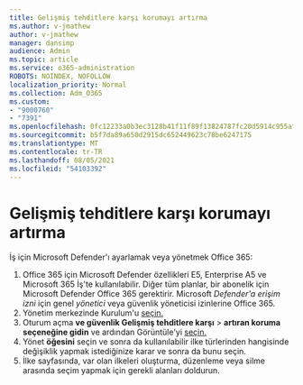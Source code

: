 ```yaml
---
title: Gelişmiş tehditlere karşı korumayı artırma
ms.author: v-jmathew
author: v-jmathew
manager: dansimp
audience: Admin
ms.topic: article
ms.service: o365-administration
ROBOTS: NOINDEX, NOFOLLOW
localization_priority: Normal
ms.collection: Adm_O365
ms.custom:
- "9000760"
- "7391"
ms.openlocfilehash: 0fc12233a0b3ec3128b41f11f89f13824787fc20d5914c955afb8446a7fa3ced
ms.sourcegitcommit: b5f7da89a650d2915dc652449623c78be6247175
ms.translationtype: MT
ms.contentlocale: tr-TR
ms.lasthandoff: 08/05/2021
ms.locfileid: "54103392"
---
```

# <a name="increase-protection-from-advanced-threats"></a>Gelişmiş tehditlere karşı korumayı artırma

İş için Microsoft Defender'ı ayarlamak veya yönetmek Office 365:

1. Office 365 için Microsoft Defender özellikleri E5, Enterprise A5 ve Microsoft 365 İş'te kullanılabilir. Diğer tüm planlar, bir abonelik için Microsoft Defender Office 365 gerektirir. Microsoft *Defender'a erişim izni* için genel *yönetici* veya güvenlik yöneticisi izinlerine Office 365.
2. Yönetim merkezinde Kurulum'u [seçin.](https://go.microsoft.com/fwlink/p/?linkid=2075721)
3. Oturum açma **ve güvenlik Gelişmiş tehditlere karşı**  >  **artıran koruma seçeneğine gidin** ve ardından Görüntüle'yi [seçin.](https://go.microsoft.com/fwlink/?linkid=2109302)
4. Yönet **öğesini** seçin ve sonra da kullanılabilir ilke türlerinden hangisinde değişiklik yapmak istediğinize karar ve sonra da bunu seçin.
5. İlke sayfasında, var olan ilkeleri oluşturma, düzenleme veya silme arasında seçim yapmak için gerekli alanları doldurun.
